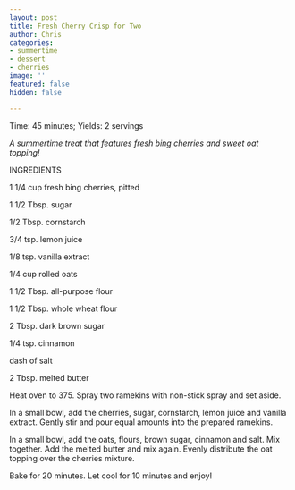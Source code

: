 ```yaml
---
layout: post
title: Fresh Cherry Crisp for Two
author: Chris
categories:
- summertime
- dessert
- cherries
image: ''
featured: false
hidden: false

---
```

Time: 45 minutes; Yields: 2 servings

_A summertime treat that features fresh bing cherries and sweet oat topping!_

INGREDIENTS

1 1/4 cup fresh bing cherries, pitted

1 1/2 Tbsp. sugar

1/2 Tbsp. cornstarch

3/4 tsp. lemon juice

1/8 tsp. vanilla extract

1/4 cup rolled oats

1 1/2 Tbsp. all-purpose flour

1 1/2 Tbsp. whole wheat flour

2 Tbsp. dark brown sugar

1/4 tsp. cinnamon

dash of salt

2 Tbsp. melted butter

Heat oven to 375. Spray two ramekins with non-stick spray and set aside.

In a small bowl, add the cherries, sugar, cornstarch, lemon juice and vanilla extract. Gently stir and pour equal amounts into the prepared ramekins.

In a small bowl, add the oats, flours, brown sugar, cinnamon and salt. Mix together. Add the melted butter and mix again. Evenly distribute the oat topping over the cherries mixture.

Bake for 20 minutes. Let cool for 10 minutes and enjoy!